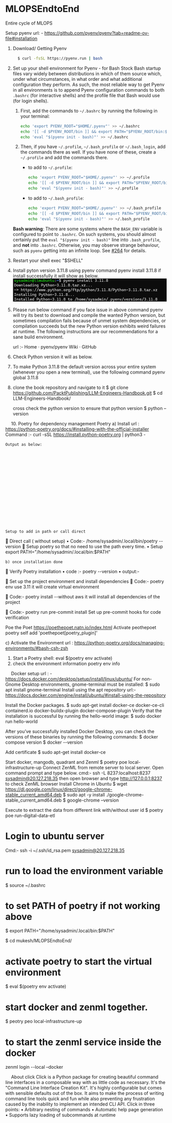 # MLOPSEndtoEnd
Entire cycle of MLOPS

Setup pyenv
url: -  https://github.com/pyenv/pyenv?tab=readme-ov-file#installation
1. Download/ Getting Pyenv
    ```bash
      $ curl -fsSL https://pyenv.run | bash
    ```
3. Set up your shell environment for Pyenv - for Bash
	  Stock Bash startup files vary widely between distributions in which of them source
	  which, under what circumstances, in what order and what additional configuration they perform.
	  As such, the most reliable way to get Pyenv in all environments is to append Pyenv
	  configuration commands to both `.bashrc` (for interactive shells)
	  and the profile file that Bash would use (for login shells).
	
	  1. First, add the commands to `~/.bashrc` by running the following in your terminal:
	
	      ```bash
	      echo 'export PYENV_ROOT="$HOME/.pyenv"' >> ~/.bashrc
	      echo '[[ -d $PYENV_ROOT/bin ]] && export PATH="$PYENV_ROOT/bin:$PATH"' >> ~/.bashrc
	      echo 'eval "$(pyenv init - bash)"' >> ~/.bashrc
	      ```
	  2. Then, if you have `~/.profile`, `~/.bash_profile` or `~/.bash_login`, add the commands there as well.
	     If you have none of these, create a `~/.profile` and add the commands there.
	
	     * to add to `~/.profile`:
	       ``` bash
	       echo 'export PYENV_ROOT="$HOME/.pyenv"' >> ~/.profile
	       echo '[[ -d $PYENV_ROOT/bin ]] && export PATH="$PYENV_ROOT/bin:$PATH"' >> ~/.profile
	       echo 'eval "$(pyenv init - bash)"' >> ~/.profile
	       ```
	     * to add to `~/.bash_profile`:
	       ```bash
	       echo 'export PYENV_ROOT="$HOME/.pyenv"' >> ~/.bash_profile
	       echo '[[ -d $PYENV_ROOT/bin ]] && export PATH="$PYENV_ROOT/bin:$PATH"' >> ~/.bash_profile
	       echo 'eval "$(pyenv init - bash)"' >> ~/.bash_profile
	       ```
	
   **Bash warning**: There are some systems where the `BASH_ENV` variable is configured
   to point to `.bashrc`. On such systems, you should almost certainly put the
   `eval "$(pyenv init - bash)"` line into `.bash_profile`, and **not** into `.bashrc`. Otherwise, you
   may observe strange behaviour, such as `pyenv` getting into an infinite loop.
   See [#264](https://github.com/pyenv/pyenv/issues/264) for details.

4. Restart your shell
    exec "$SHELL"
5. Install pyton version 3.11.8 using pyenv command
      pyenv install 3.11.8
       if install successfully it will show as below.
	   ![alt text](image-1.png)
6. Please run below command if you face issue in above command 
   pyenv will try its best to download and compile the wanted Python version, but sometimes compilation fails because of unmet system dependencies, or compilation succeeds but the new Python version exhibits weird failures at runtime. The following instructions are our recommendations for a sane build environment.

    url :- Home · pyenv/pyenv Wiki · GitHub
 
7. Check Python version it will as below.
	 
8. To make Python 3.11.8 the default version across your entire system (whenever you open a new terminal), use the following command
	pyenv global 3.11.8

9. clone the book repository and navigate to it
	$ git clone https://github.com/PacktPublishing/LLM-Engineers-Handbook.git
    $ cd LLM-Engineers-Handbook/

    cross check the python version to ensure that python version 
    $ python –version
 
 
10. Poetry for dependency management Poetry
	a) Install 
        url : https://python-poetry.org/docs/#installing-with-the-official-installer
        Command :-   curl -sSL https://install.python-poetry.org | python3 -
	



			












	Output as below:
















	Setup to add in path or call direct
	Direct call ( without setup)
•	Code:- /home/sysadmin/.local/bin/poetry --version
	Setup poetry so that no need to use the path every time.
•	Setup 
 				    export PATH="/home/sysadmin/.local/bin:$PATH"

	b) once installation done 
	Verify Poetry installation
•	code :-  poetry --version
•	output:- 

	Set up the project environment and install dependencies
	Code:- poetry env use 3.11
it will create virtual environment
 

	Code:- poetry install --without aws
it will install all dependencies of the project
 
	Code:- poetry run pre-commit install
Set up pre-commit hooks for code verification
 

Poe the Poet
https://poethepoet.natn.io/index.html
Activate peothepoet
      poetry self add 'poethepoet[poetry_plugin]'
 

c) Activate the Environment 
	url : https://python-poetry.org/docs/managing-environments/#bash-csh-zsh
1.	Start a Poetry shell:
eval $(poetry env activate)
2. check the environment information
       poetry env info
 

 
Docker setup
url : - https://docs.docker.com/desktop/setup/install/linux/ubuntu/
For non-Gnome Desktop environments, gnome-terminal must be installed:
$ sudo apt install gnome-terminal
Install using the apt repository
url:-  https://docs.docker.com/engine/install/ubuntu/#install-using-the-repository

Install the Docker packages.
$ sudo apt-get install docker-ce docker-ce-cli containerd.io docker-buildx-plugin docker-compose-plugin
Verify that the installation is successful by running the hello-world image:
$ sudo docker run hello-world







After you’ve successfully installed Docker Desktop, you can check the versions of these binaries by running the following commands:
$ docker compose version
$ docker --version
 
Add certificate 
$ sudo apt-get install docker-ce

Start docker, mangodb, quadrant and Zenml
$ poetry poe local-infrastructure-up
Connect ZenML from remote server to local server.
   Open command prompt and type below.
    cmd:-  ssh -L 8237:localhost:8237 sysadmin@20.127.218.35
   then open browser and type http://127.0.0.1:8237 to check ZenML browser
Install Chrome in Ubuntu
$ wget https://dl.google.com/linux/direct/google-chrome-stable_current_amd64.deb
$ sudo apt -y install ./google-chrome-stable_current_amd64.deb
$ google-chrome –version

Execute to extract the data from different link with/without user id
$ poetry poe run-digital-data-etl
 
# Login to ubuntu server
Cmd:- ssh -i ~/.ssh/id_rsa.pem sysadmin@20.127.218.35

# run to load the environment variable
$ source ~/.bashrc

# to set PATH of  poetry if not working above
$ export PATH="/home/sysadmin/.local/bin:$PATH"

$ cd mukesh/MLOPSEndtoEnd/
# activate poetry to start the virtual environment
$ eval $(poetry env activate)

# start docker and zenml together.
$ peotry peo local-infrastructure-up

# to start the zenml service inside the docker
zenml login --local –docker

 
About click 
Click is a Python package for creating beautiful command line interfaces in a composable way with as little code as necessary. It's the "Command Line Interface Creation Kit". It's highly configurable but comes with sensible defaults out of the box.
It aims to make the process of writing command line tools quick and fun while also preventing any frustration caused by the inability to implement an intended CLI API.
Click in three points:
•	Arbitrary nesting of commands
•	Automatic help page generation
•	Supports lazy loading of subcommands at runtime



